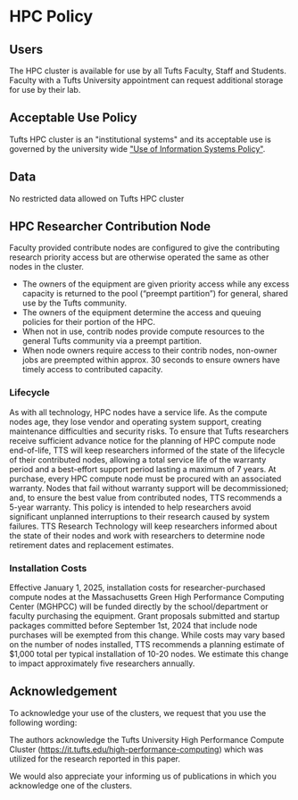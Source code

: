 # HPC Policy

## Users
The HPC cluster is available for use by all Tufts Faculty, Staff and Students.
Faculty with a Tufts University appointment can request additional storage for use by their lab.

## Acceptable Use Policy
Tufts HPC cluster is an "institutional systems" and its acceptable use is governed by the university wide ["Use of Information Systems Policy"](https://it.tufts.edu/sites/default/files/uploaded-files/2018-09/use-institutional_systems_2018-06-18_0.pdf).  

## Data
No restricted data allowed on Tufts HPC cluster

## HPC Researcher Contribution Node
Faculty provided contribute nodes are configured to give the contributing research priority access but are otherwise
operated the same as other nodes in the cluster. 

- The owners of the equipment are given priority access while any excess capacity is returned to the pool (“preempt partition”) for general, shared use by the Tufts community.
- The owners of the equipment determine the access and queuing policies for their portion of the HPC. 
- When not in use, contrib nodes provide compute resources to the general Tufts community via a preempt partition. 
- When node owners require access to their contrib nodes, non-owner jobs are preempted within approx. 30 seconds to ensure owners have timely access to contributed capacity. 

### Lifecycle
As with all technology, HPC nodes have a service life.  As the compute nodes age, they lose vendor and operating system support, creating maintenance difficulties and security risks.  To ensure that Tufts researchers receive sufficient advance notice for the planning of HPC compute node end-of-life, TTS will keep researchers informed of the state of the lifecycle of their contributed nodes, allowing a total service life of the warranty period and a best-effort support period lasting a maximum of 7 years. At purchase, every HPC compute node must be procured with an associated warranty.  Nodes that fail without warranty support will be decommissioned; and, to ensure the best value from contributed nodes, TTS recommends a 5-year warranty. This policy is intended to help researchers avoid significant unplanned interruptions to their research caused by system failures.  TTS Research Technology will keep researchers informed about the state of their nodes and work with researchers to determine node retirement dates and replacement estimates.

### Installation Costs
Effective January 1, 2025, installation costs for researcher-purchased compute nodes at the Massachusetts Green High Performance Computing Center (MGHPCC) will be funded directly by the school/department or faculty purchasing the equipment.  Grant proposals submitted and startup packages committed before September 1st, 2024 that include node purchases will be exempted from this change. While costs may vary based on the number of nodes installed, TTS recommends a planning estimate of $1,000 total per typical installation of 10-20 nodes. We estimate this change to impact approximately five researchers annually.

## Acknowledgement

To acknowledge your use of the clusters, we request that you use the following wording:

The authors acknowledge the Tufts University High Performance Compute Cluster (https://it.tufts.edu/high-performance-computing) which was utilized for the research reported in this paper.

We would also appreciate your informing us of publications in which you acknowledge one of the clusters.
